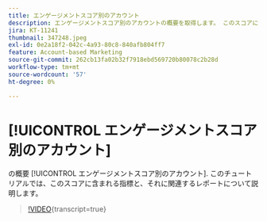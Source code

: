 ```yaml
---
title: エンゲージメントスコア別のアカウント
description: エンゲージメントスコア別のアカウントの概要を取得します。 このスコアに含まれる指標と、それに関連するレポートについて説明します。
jira: KT-11241
thumbnail: 347248.jpeg
exl-id: 0e2a18f2-042c-4a93-80c8-840afb804ff7
feature: Account-based Marketing
source-git-commit: 262cb13fa02b32f7918ebd569720b80078c2b28d
workflow-type: tm+mt
source-wordcount: '57'
ht-degree: 0%

---
```


# [!UICONTROL エンゲージメントスコア別のアカウント]

の概要 [!UICONTROL エンゲージメントスコア別のアカウント].  このチュートリアルでは、このスコアに含まれる指標と、それに関連するレポートについて説明します。

>[!VIDEO](https://video.tv.adobe.com/v/347248/?learn=on){transcript=true}

